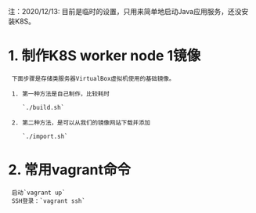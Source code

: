   注：2020/12/13: 目前是临时的设置，只用来简单地启动Java应用服务，还没安装K8S。

# 1. 制作K8S worker node 1镜像

     下面步骤是存储类服务器VirtualBox虚拟机使用的基础镜像。

     1. 第一种方法是自己制作，比较耗时

        `./build.sh`

     2. 第二种方法，是可以从我们的镜像网站下载并添加

        `./import.sh`

# 2. 常用vagrant命令

     启动`vagrant up`
     SSH登录：`vagrant ssh`

